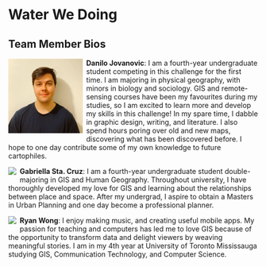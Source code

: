 # Water We Doing

## Team Member Bios

<img src="../images/danilo.jpg" style="max-height:150px; margin:0 .5em .25em 0; float: left;" /> **Danilo Jovanovic**: I am a fourth-year undergraduate student competing in this challenge for the first time. I am majoring in physical geography, with minors in biology and sociology. GIS and remote-sensing courses have been my favourites during my studies, so I am excited to learn more and develop my skills in this challenge! In my spare time, I dabble in graphic design, writing, and literature. I also spend hours poring over old and new maps, discovering what has been discovered before. I hope to one day contribute some of my own knowledge to future cartophiles.<br style="clear:both;" />

<img src="../images/gab.jpg" style="max-height:150px; margin:0 .5em .25em 0; float: left;" /> **Gabriella Sta. Cruz**: I am a fourth-year undergraduate student double-majoring in GIS and Human Geography. Throughout university, I have thoroughly developed my love for GIS and learning about the relationships between place and space. After my undergrad, I aspire to obtain a Masters in Urban Planning and one day become a professional planner.<br style="clear:both;" />

<img src="../images/ryan.jpg" style="max-height:150px; margin:0 .5em .25em 0; float: left;" /> **Ryan Wong**: I enjoy making music, and creating useful mobile apps. My passion for teaching and computers has led me to love GIS because of the opportunity to transform data and delight viewers by weaving meaningful stories. I am in my 4th year at University of Toronto Mississauga studying GIS, Communication Technology, and Computer Science.<br style="clear:both;" />